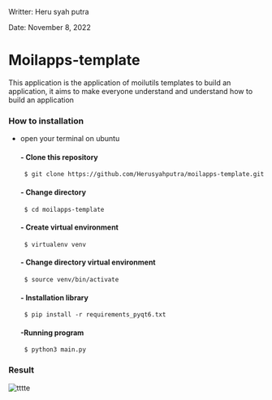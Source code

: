 Writter: Heru syah putra

Date: November 8, 2022

# Moilapps-template
This application is the application of moilutils templates to build an application, it aims to make everyone understand and understand how to build an application 

### How to installation

- open your terminal on ubuntu

  #### - Clone this repository 
  ``` $ git clone https://github.com/Herusyahputra/moilapps-template.git```
  
  #### - Change directory
  ``` $ cd moilapps-template```
  
  #### - Create virtual environment
  ``` $ virtualenv venv```
  
  #### - Change directory virtual environment
  ``` $ source venv/bin/activate```
  
  #### - Installation library
  ``` $ pip install -r requirements_pyqt6.txt```
  
  #### -Running program
  ``` $ python3 main.py```
  
 ### Result
  ![tttte](https://user-images.githubusercontent.com/60929939/200569439-523d5fd8-3971-48ce-825b-bd911c75d68a.png)
  
  
  
  
